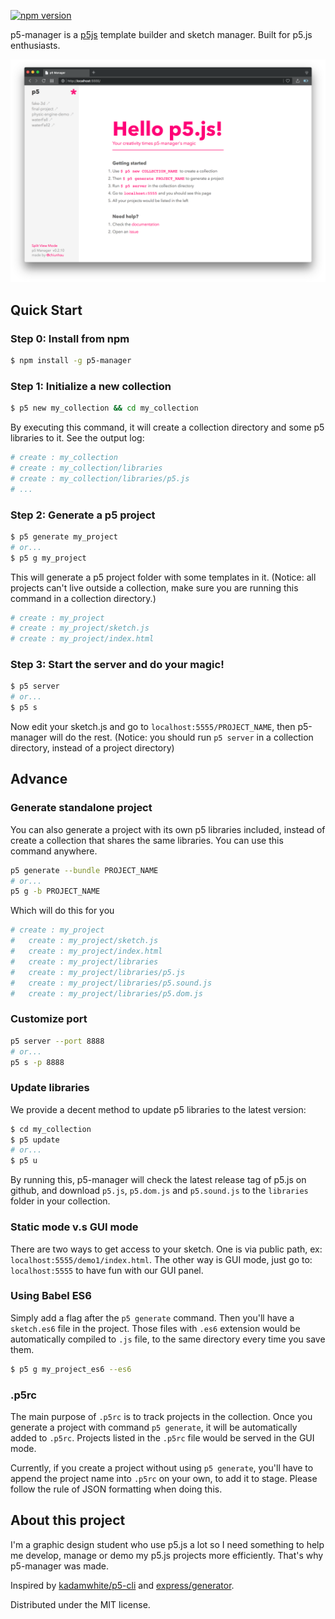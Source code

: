  [![npm version](https://badge.fury.io/js/p5-manager.svg)](https://badge.fury.io/js/p5-manager)

p5-manager is a [p5js](https://github.com/processing/p5.js/) template builder and sketch manager. Built for p5.js enthusiasts.

![p5 Manager - GUI](screenshot.png)

## Quick Start

### Step 0: Install from npm

```bash
$ npm install -g p5-manager
```

### Step 1: Initialize a new collection

```bash
$ p5 new my_collection && cd my_collection
```

By executing this command, it will create a collection directory and some p5 libraries to it. See the output log:

```bash
# create : my_collection
# create : my_collection/libraries
# create : my_collection/libraries/p5.js
# ...
```

### Step 2: Generate a p5 project

```bash
$ p5 generate my_project
# or...
$ p5 g my_project
```

This will generate a p5 project folder with some templates in it. (Notice: all projects can't live outside a collection, make sure you are running this command in a collection directory.)

```bash
# create : my_project
# create : my_project/sketch.js
# create : my_project/index.html
```

### Step 3: Start the server and do your magic!

```bash
$ p5 server
# or...
$ p5 s
```

Now edit your sketch.js and go to `localhost:5555/PROJECT_NAME`, then p5-manager will do the rest. (Notice: you should run `p5 server` in a collection directory, instead of a project directory)

## Advance

### Generate standalone project
You can also generate a project with its own p5 libraries included, instead of create a collection that shares the same libraries. You can use this command anywhere.

```bash
p5 generate --bundle PROJECT_NAME
# or...
p5 g -b PROJECT_NAME
```
Which will do this for you

```bash
# create : my_project
#   create : my_project/sketch.js
#   create : my_project/index.html
#   create : my_project/libraries
#   create : my_project/libraries/p5.js
#   create : my_project/libraries/p5.sound.js
#   create : my_project/libraries/p5.dom.js
```
### Customize port

```bash
p5 server --port 8888
# or...
p5 s -p 8888
```

### Update libraries
We provide a decent method to update p5 libraries to the latest version:

```bash
$ cd my_collection
$ p5 update
# or...
$ p5 u
```
By running this, p5-manager will check the latest release tag of p5.js on github, and download `p5.js`, `p5.dom.js` and `p5.sound.js` to the `libraries` folder in your collection.

### Static mode v.s GUI mode
There are two ways to get access to your sketch. One is via public path, ex: `localhost:5555/demo1/index.html`. The other way is GUI mode, just go to: `localhost:5555` to have fun with our GUI panel.

### Using Babel ES6

Simply add a flag after the `p5 generate` command. Then you'll have a `sketch.es6` file in the project. Those files with `.es6` extension would be automatically compiled to `.js` file, to the same directory every time you save them.

```bash
$ p5 g my_project_es6 --es6
```

### .p5rc
The main purpose of `.p5rc` is to track projects in the collection. Once you generate a project with command `p5 generate`, it will be automatically added to `.p5rc`. Projects listed in the `.p5rc` file would be served in the GUI mode.

Currently, if you create a project without using `p5 generate`, you'll have to append the project name into `.p5rc` on your own, to add it to stage. Please follow the rule of JSON formatting when doing this.

## About this project
I'm a graphic design student who use p5.js a lot so I need something to help me develop, manage or demo my p5.js projects more efficiently. That's why p5-manager was made.

Inspired by [kadamwhite/p5-cli](https://github.com/kadamwhite/p5-cli) and [express/generator](https://github.com/expressjs/generator).

Distributed under the MIT license.
